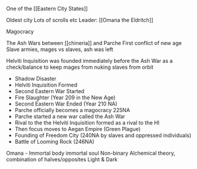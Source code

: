 One of the [[Eastern City States]]

Oldest city 
Lots of scrolls etc
Leader: [[Omana the Eldritch]]

Magocracy

The Ash Wars between [[chineria]] and Parche
First conflict of new age
Slave armies, mages vs slaves, ash was left

Helviti Inquisition was founded immediately before the Ash War as a check/balance to keep mages from nuking slaves from orbit


- Shadow Disaster
- Helviti Inquisition Formed
- Second Eastern War Started
- Fire Slaughter (Year 209 in the New Age)
- Second Eastern War Ended (Year 210 NA)
- Parche officially becomes a magocracy 225NA
- Parche started a new war called the Ash War
- Rival to the the Helviti Inquisition formed as a rival to the HI
- Then focus moves to Aegan Empire (Green Plague)
- Founding of Freedom City (240NA by slaves and oppressed individuals)
- Battle of Looming Rock (246NA)



Omana - 
Immortal body immortal soul
Non-binary
Alchemical theory,
combination of halves/opposites
Light & Dark